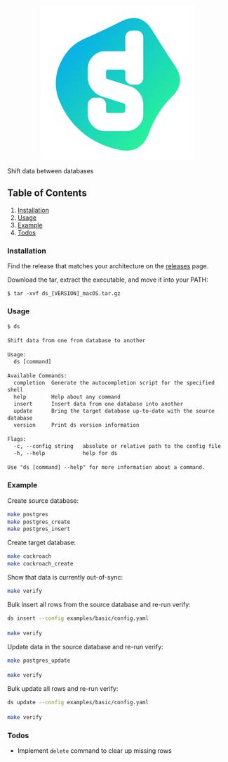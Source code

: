 <p align="center">
  <img src="assets/cover.png" alt="drawing" width="350"/>
</p>

Shift data between databases

## Table of Contents
1. [Installation](#installation)
1. [Usage](#usage)
1. [Example](#example)
1. [Todos](#todos)

### Installation

Find the release that matches your architecture on the [releases](https://github.com/codingconcepts/shift/releases) page.

Download the tar, extract the executable, and move it into your PATH:

```
$ tar -xvf ds_[VERSION]_macOS.tar.gz
```

### Usage

```
$ ds

Shift data from one from database to another

Usage:
  ds [command]

Available Commands:
  completion  Generate the autocompletion script for the specified shell
  help        Help about any command
  insert      Insert data from one database into another
  update      Bring the target database up-to-date with the source database
  version     Print ds version information

Flags:
  -c, --config string   absolute or relative path to the config file
  -h, --help            help for ds

Use "ds [command] --help" for more information about a command.
```

### Example

Create source database:
``` sh
make postgres
make postgres_create
make postgres_insert
```

Create target database:
``` sh
make cockroach
make cockroach_create
```

Show that data is currently out-of-sync:
``` sh
make verify
```

Bulk insert all rows from the source database and re-run verify:
```sh
ds insert --config examples/basic/config.yaml

make verify
```

Update data in the source database and re-run verify:
``` sh
make postgres_update

make verify
```

Bulk update all rows and re-run verify:
```sh
ds update --config examples/basic/config.yaml

make verify
```

### Todos

* Implement `delete` command to clear up missing rows